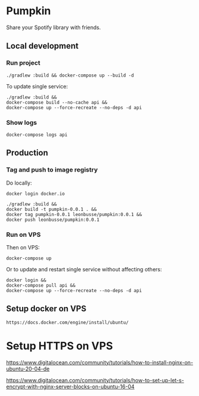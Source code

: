# Pumpkin

Share your Spotify library with friends.

## Local development

### Run project

```
./gradlew :build && docker-compose up --build -d
```

To update single service:

```
./gradlew :build &&
docker-compose build --no-cache api &&
docker-compose up --force-recreate --no-deps -d api
``` 

### Show logs

```
docker-compose logs api
```

## Production

### Tag and push to image registry

Do locally:

```
docker login docker.io 

./gradlew :build && 
docker build -t pumpkin-0.0.1 . &&
docker tag pumpkin-0.0.1 leonbusse/pumpkin:0.0.1 &&
docker push leonbusse/pumpkin:0.0.1
``` 

### Run on VPS

Then on VPS:
```
docker-compose up
```

Or to update and restart single service without affecting others:
```
docker login &&
docker-compose pull api &&
docker-compose up --force-recreate --no-deps -d api
```


## Setup docker on VPS

```
https://docs.docker.com/engine/install/ubuntu/
```

# Setup HTTPS on VPS

https://www.digitalocean.com/community/tutorials/how-to-install-nginx-on-ubuntu-20-04-de

https://www.digitalocean.com/community/tutorials/how-to-set-up-let-s-encrypt-with-nginx-server-blocks-on-ubuntu-16-04